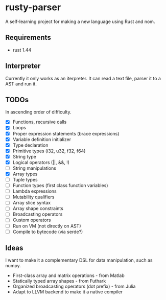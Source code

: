 # rusty-parser

A self-learning project for making a new language using Rust and nom.

## Requirements

* rust 1.44

## Interpreter

Currently it only works as an iterpreter. It can read a text file, parser it to a
AST and run it.

## TODOs

In ascending order of difficulty.

* [x] Functions, recursive calls
* [x] Loops
* [x] Proper expression statements (brace expressions)
* [x] Variable definition initializer
* [x] Type declaration
* [x] Primitive types (i32, u32, f32, f64)
* [x] String type
* [x] Logical operators (||, &&, !)
* [ ] String manipulations
* [x] Array types
* [ ] Tuple types
* [ ] Function types (first class function variables)
* [ ] Lambda expressions
* [ ] Mutability qualifiers
* [ ] Array slice syntax
* [ ] Array shape constraints
* [ ] Broadcasting operators
* [ ] Custom operators
* [ ] Run on VM (not directly on AST)
* [ ] Compile to bytecode (via serde?)

## Ideas

I want to make it a complementary DSL for data manipulation, such as numpy.

* First-class array and matrix operations - from Matlab
* Statically typed array shapes - from Futhark
* Organized broadcasting operators (dot prefix) - from Julia
* Adapt to LLVM backend to make it a native compiler
